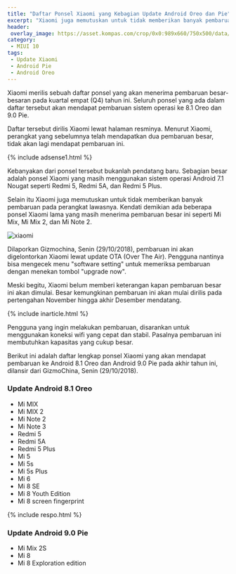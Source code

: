 ```yaml
---
title: "Daftar Ponsel Xiaomi yang Kebagian Update Android Oreo dan Pie"
excerpt: "Xiaomi juga memutuskan untuk tidak memberikan banyak pembaruan pada perangkat lawasnya updater."
header:
 overlay_image: https://asset.kompas.com/crop/0x0:989x660/750x500/data/photo/2017/09/27/4024372441.jpeg
category:
 - MIUI 10
tags:
 - Update Xiaomi
 - Android Pie
 - Android Oreo
---
```

Xiaomi merilis sebuah daftar ponsel yang akan menerima pembaruan besar-besaran pada kuartal empat (Q4) tahun ini. Seluruh ponsel yang ada dalam daftar tersebut akan mendapat pembaruan sistem operasi ke 8.1 Oreo dan 9.0 Pie.

Daftar tersebut dirilis Xiaomi lewat halaman resminya. Menurut Xiaomi, perangkat yang sebelumnya telah mendapatkan dua pembaruan besar, tidak akan lagi mendapat pembaruan ini.

{% include adsense1.html %}

Kebanyakan dari ponsel tersebut bukanlah pendatang baru. Sebagian besar adalah ponsel Xiaomi yang masih menggunakan sistem operasi Android 7.1 Nougat seperti Redmi 5, Redmi 5A, dan Redmi 5 Plus.

Selain itu Xiaomi juga memutuskan untuk tidak memberikan banyak pembaruan pada perangkat lawasnya. Kendati demikian ada beberapa ponsel Xiaomi lama yang masih menerima pembaruan besar ini seperti Mi Mix, Mi Mix 2, dan Mi Note 2.

![xiaomi](https://asset.kompas.com/crop/0x0:989x660/750x500/data/photo/2017/09/27/4024372441.jpeg)

Dilaporkan Gizmochina, Senin (29/10/2018), pembaruan ini akan digelontorkan Xiaomi lewat update OTA (Over The Air). Pengguna nantinya bisa mengecek menu "software setting" untuk memeriksa pembaruan dengan menekan tombol "upgrade now".

Meski begitu, Xiaomi belum memberi keterangan kapan pembaruan besar ini akan dimulai. Besar kemungkinan pembaruan ini akan mulai dirilis pada pertengahan November hingga akhir Desember mendatang.

{% include inarticle.html %}

Pengguna yang ingin melakukan pembaruan, disarankan untuk menggunakan koneksi wifi yang cepat dan stabil. Pasalnya pembaruan ini membutuhkan kapasitas yang cukup besar.

Berikut ini adalah daftar lengkap ponsel Xiaomi yang akan mendapat pembaruan ke Android 8.1 Oreo dan Android 9.0 Pie pada akhir tahun ini, dilansir dari GizmoChina, Senin (29/10/2018).

### Update Android 8.1 Oreo

- Mi MIX
- Mi MIX 2
- Mi Note 2
- Mi Note 3
- Redmi 5
- Redmi 5A
- Redmi 5 Plus
- Mi 5
- Mi 5s
- Mi 5s Plus
- Mi 6
- Mi 8 SE
- Mi 8 Youth Edition
- Mi 8 screen fingerprint

{% include respo.html %}

### Update Android 9.0 Pie

- Mi Mix 2S
- Mi 8
- Mi 8 Exploration edition

